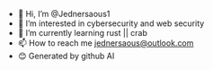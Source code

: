 - 👋 Hi, I’m @Jednersaous1
- 👀 I’m interested in cybersecurity and web security
- 🌱 I’m currently learning rust || crab
- 📫 How to reach me jednersaous@outlook.com
- 😊 Generated by github AI

<!---
Jednersaous1/Jednersaous1 is a ✨ special ✨ repository because its `README.md` (this file) appears on your GitHub profile.
You can click the Preview link to take a look at your changes.
--->
